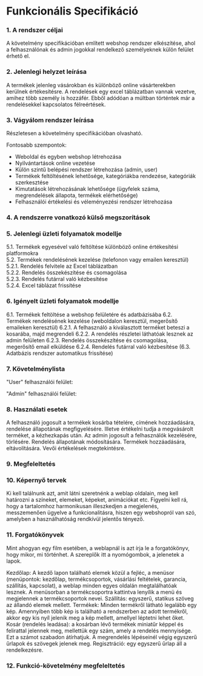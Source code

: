 # Funkcionális Specifikáció

### 1. A rendszer céljai

A követelmény specifikációban említett webshop rendszer elkészítése, ahol a felhasználónak és admin jogokkal rendelkező személyeknek külön felület érhető el.


### 2. Jelenlegi helyzet leírása

A termékek jelenleg vásárokban és különböző online vásárterekben kerülnek értékesítésre. A rendelések egy excel táblázatban vannak vezetve, amihez több személy is hozzáfér.
Ebből adódóan a múltban történtek már a rendelésekkel kapcsolatos félreértések.


### 3. Vágyálom rendszer leírása

Részletesen a követelmény specifikációban olvasható.

Fontosabb szempontok:
- Weboldal és egyben webshop létrehozása
- Nyilvántartások online vezetése
- Külön szintű belépési rendszer létrehozása (admin, user)
- Termékek feltöltésének lehetősége, kategóriákba rendezése, kategóriák szerkesztése
- Kimutatások létrehozásának lehetősége (ügyfelek száma, megrendelések állapota, termékek elérhetősége)
- Felhasználói értékelési és véleményezési rendszer létrehozása


### 4. A rendszerre vonatkozó külső megszorítások



### 5. Jelenlegi üzleti folyamatok modellje

5.1.   Termékek egyesével való feltöltése különböző online értékesítési platformokra  
5.2.   Termékek rendelésének kezelése (telefonon vagy emailen keresztül)  
5.2.1. Rendelés felvitele az Excel táblázatban  
5.2.2. Rendelés összekészítése és csomagolása  
5.2.3. Rendelés futárral való kézbesítése  
5.2.4. Excel táblázat frissítése


### 6. Igényelt üzleti folyamatok modellje

6.1.   Termékek feltöltése a webshop felületére és adatbázisába
6.2.   Termékek rendelésének kezelése (weboldalon keresztül, megerősítő emaileken keresztül)
6.2.1. A felhasználó a kiválasztott terméket beteszi a kosarába, majd megrendeli
6.2.2. A rendelés részletei láthatóak lesznek az admin felületen
6.2.3. Rendelés összekészítése és csomagolása, megerősítő email elküldése
6.2.4. Rendelés futárral való kézbesítése
(6.3.  Adatbázis rendszer automatikus frissítése)


### 7. Követelménylista 

"User" felhasználói felület:



"Admin" felhasználói felület:



### 8. Használati esetek

A felhasználó jogosult a termékek kosárba tételére, címének hozzáadására, rendelése állapotának megfigyelésére. Illetve értékelni tudja a megvásárolt terméket, a kézhezkapás után.
Az admin jogosult a felhasználók kezelésére, törlésére. Rendelés állapotának módosítására. Termékek hozzáadására, eltávolítására. Vevői értékelések megtekintésre.

### 9. Megfeleltetés


### 10. Képernyő tervek

Ki kell találnunk azt, amit látni szeretnénk a weblap oldalain, meg kell határozni a színeket, elemeket, képeket, animációkat etc. 
Figyelni kell rá, hogy a tartalomhoz harmonikusan illeszkedjen a megjelenés, messzemenően ügyelve a funkcionalitásra, hiszen egy webshopról van szó, amelyben a használhatóság rendkívül jelentős tényező. 

### 11. Forgatókönyvek

Mint ahogyan egy film esetében, a weblapnál is azt írja le a forgatókönyv, hogy mikor, mi történhet. 
A szereplők itt a nyomógombok, a jelenetek a lapok. 

Kezdőlap: A kezdő lapon található elemek közül a fejléc, a menüsor (menüpontok: kezdőlap, termékcsoportok, vásárlási feltételek, garancia, szállítás, kapcsolat), a weblap minden egyes oldalán megtalálhatóak lesznek. 
A menüsorban a termékcsoportra kattintva lenyílik a menü és megjelennek a termékcsoportok nevei.
Szállítás: egyszerű, statikus szöveg az állandó elemek mellett.
Termékek: Minden termékről látható legalább egy kép. Amennyiben több kép is található a rendszerben az adott termékről, akkor egy kis nyíl jelenik meg a kép mellett, amellyel léptetni lehet őket. 
Kosár (rendelés leadása): a kosárban lévő termékek miniatűr képpel és felirattal jelennek meg, mellettük egy szám, amely a rendelés mennyisége. Ezt a számot szabadon átírhatjuk. 
A megrendelés lépéseinél végig egyszerű űrlapok és szövegek jelenek meg.
Regisztráció: egy egyszerű űrlap áll a rendelkezésre. 


### 12. Funkció-követelmény megfeleltetés